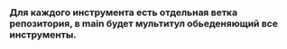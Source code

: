 ### Для каждого инструмента есть отдельная ветка репозитория, в main будет мультитул обьеденяющий все инструменты.